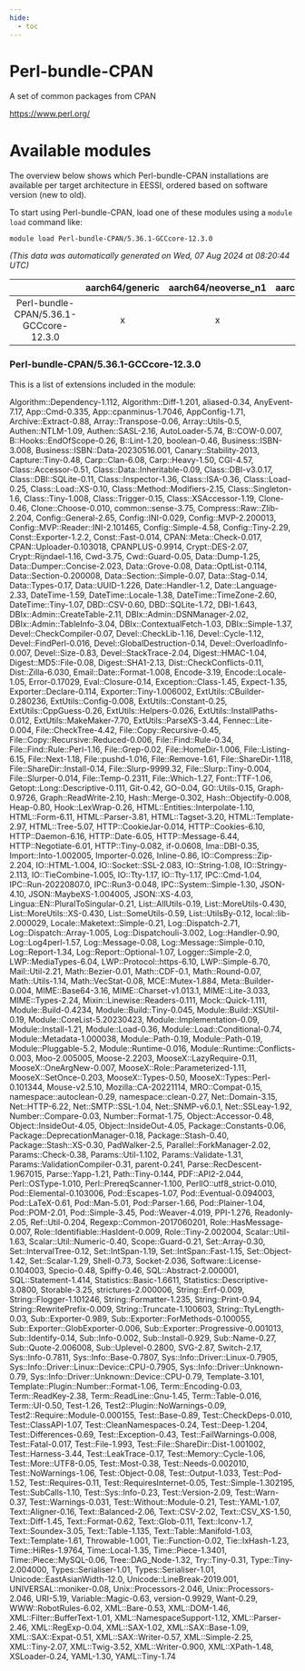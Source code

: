```yaml
---
hide:
  - toc
---
```


Perl-bundle-CPAN
================


A set of common packages from CPAN

https://www.perl.org/
# Available modules


The overview below shows which Perl-bundle-CPAN installations are available per target architecture in EESSI, ordered based on software version (new to old).

To start using Perl-bundle-CPAN, load one of these modules using a `module load` command like:

```shell
module load Perl-bundle-CPAN/5.36.1-GCCcore-12.3.0
```

*(This data was automatically generated on Wed, 07 Aug 2024 at 08:20:44 UTC)*  

| |aarch64/generic|aarch64/neoverse_n1|aarch64/neoverse_v1|x86_64/generic|x86_64/amd/zen2|x86_64/amd/zen3|x86_64/amd/zen4|x86_64/intel/haswell|x86_64/intel/skylake_avx512|
| :---: | :---: | :---: | :---: | :---: | :---: | :---: | :---: | :---: | :---: |
|Perl-bundle-CPAN/5.36.1-GCCcore-12.3.0|x|x|x|x|x|x|-|x|x|


### Perl-bundle-CPAN/5.36.1-GCCcore-12.3.0

This is a list of extensions included in the module:

Algorithm::Dependency-1.112, Algorithm::Diff-1.201, aliased-0.34, AnyEvent-7.17, App::Cmd-0.335, App::cpanminus-1.7046, AppConfig-1.71, Archive::Extract-0.88, Array::Transpose-0.06, Array::Utils-0.5, Authen::NTLM-1.09, Authen::SASL-2.16, AutoLoader-5.74, B::COW-0.007, B::Hooks::EndOfScope-0.26, B::Lint-1.20, boolean-0.46, Business::ISBN-3.008, Business::ISBN::Data-20230516.001, Canary::Stability-2013, Capture::Tiny-0.48, Carp::Clan-6.08, Carp::Heavy-1.50, CGI-4.57, Class::Accessor-0.51, Class::Data::Inheritable-0.09, Class::DBI-v3.0.17, Class::DBI::SQLite-0.11, Class::Inspector-1.36, Class::ISA-0.36, Class::Load-0.25, Class::Load::XS-0.10, Class::Method::Modifiers-2.15, Class::Singleton-1.6, Class::Tiny-1.008, Class::Trigger-0.15, Class::XSAccessor-1.19, Clone-0.46, Clone::Choose-0.010, common::sense-3.75, Compress::Raw::Zlib-2.204, Config::General-2.65, Config::INI-0.029, Config::MVP-2.200013, Config::MVP::Reader::INI-2.101465, Config::Simple-4.58, Config::Tiny-2.29, Const::Exporter-1.2.2, Const::Fast-0.014, CPAN::Meta::Check-0.017, CPAN::Uploader-0.103018, CPANPLUS-0.9914, Crypt::DES-2.07, Crypt::Rijndael-1.16, Cwd-3.75, Cwd::Guard-0.05, Data::Dump-1.25, Data::Dumper::Concise-2.023, Data::Grove-0.08, Data::OptList-0.114, Data::Section-0.200008, Data::Section::Simple-0.07, Data::Stag-0.14, Data::Types-0.17, Data::UUID-1.226, Date::Handler-1.2, Date::Language-2.33, DateTime-1.59, DateTime::Locale-1.38, DateTime::TimeZone-2.60, DateTime::Tiny-1.07, DBD::CSV-0.60, DBD::SQLite-1.72, DBI-1.643, DBIx::Admin::CreateTable-2.11, DBIx::Admin::DSNManager-2.02, DBIx::Admin::TableInfo-3.04, DBIx::ContextualFetch-1.03, DBIx::Simple-1.37, Devel::CheckCompiler-0.07, Devel::CheckLib-1.16, Devel::Cycle-1.12, Devel::FindPerl-0.016, Devel::GlobalDestruction-0.14, Devel::OverloadInfo-0.007, Devel::Size-0.83, Devel::StackTrace-2.04, Digest::HMAC-1.04, Digest::MD5::File-0.08, Digest::SHA1-2.13, Dist::CheckConflicts-0.11, Dist::Zilla-6.030, Email::Date::Format-1.008, Encode-3.19, Encode::Locale-1.05, Error-0.17029, Eval::Closure-0.14, Exception::Class-1.45, Expect-1.35, Exporter::Declare-0.114, Exporter::Tiny-1.006002, ExtUtils::CBuilder-0.280236, ExtUtils::Config-0.008, ExtUtils::Constant-0.25, ExtUtils::CppGuess-0.26, ExtUtils::Helpers-0.026, ExtUtils::InstallPaths-0.012, ExtUtils::MakeMaker-7.70, ExtUtils::ParseXS-3.44, Fennec::Lite-0.004, File::CheckTree-4.42, File::Copy::Recursive-0.45, File::Copy::Recursive::Reduced-0.006, File::Find::Rule-0.34, File::Find::Rule::Perl-1.16, File::Grep-0.02, File::HomeDir-1.006, File::Listing-6.15, File::Next-1.18, File::pushd-1.016, File::Remove-1.61, File::ShareDir-1.118, File::ShareDir::Install-0.14, File::Slurp-9999.32, File::Slurp::Tiny-0.004, File::Slurper-0.014, File::Temp-0.2311, File::Which-1.27, Font::TTF-1.06, Getopt::Long::Descriptive-0.111, Git-0.42, GO-0.04, GO::Utils-0.15, Graph-0.9726, Graph::ReadWrite-2.10, Hash::Merge-0.302, Hash::Objectify-0.008, Heap-0.80, Hook::LexWrap-0.26, HTML::Entities::Interpolate-1.10, HTML::Form-6.11, HTML::Parser-3.81, HTML::Tagset-3.20, HTML::Template-2.97, HTML::Tree-5.07, HTTP::CookieJar-0.014, HTTP::Cookies-6.10, HTTP::Daemon-6.16, HTTP::Date-6.05, HTTP::Message-6.44, HTTP::Negotiate-6.01, HTTP::Tiny-0.082, if-0.0608, Ima::DBI-0.35, Import::Into-1.002005, Importer-0.026, Inline-0.86, IO::Compress::Zip-2.204, IO::HTML-1.004, IO::Socket::SSL-2.083, IO::String-1.08, IO::Stringy-2.113, IO::TieCombine-1.005, IO::Tty-1.17, IO::Tty-1.17, IPC::Cmd-1.04, IPC::Run-20220807.0, IPC::Run3-0.048, IPC::System::Simple-1.30, JSON-4.10, JSON::MaybeXS-1.004005, JSON::XS-4.03, Lingua::EN::PluralToSingular-0.21, List::AllUtils-0.19, List::MoreUtils-0.430, List::MoreUtils::XS-0.430, List::SomeUtils-0.59, List::UtilsBy-0.12, local::lib-2.000029, Locale::Maketext::Simple-0.21, Log::Dispatch-2.71, Log::Dispatch::Array-1.005, Log::Dispatchouli-3.002, Log::Handler-0.90, Log::Log4perl-1.57, Log::Message-0.08, Log::Message::Simple-0.10, Log::Report-1.34, Log::Report::Optional-1.07, Logger::Simple-2.0, LWP::MediaTypes-6.04, LWP::Protocol::https-6.10, LWP::Simple-6.70, Mail::Util-2.21, Math::Bezier-0.01, Math::CDF-0.1, Math::Round-0.07, Math::Utils-1.14, Math::VecStat-0.08, MCE::Mutex-1.884, Meta::Builder-0.004, MIME::Base64-3.16, MIME::Charset-v1.013.1, MIME::Lite-3.033, MIME::Types-2.24, Mixin::Linewise::Readers-0.111, Mock::Quick-1.111, Module::Build-0.4234, Module::Build::Tiny-0.045, Module::Build::XSUtil-0.19, Module::CoreList-5.20230423, Module::Implementation-0.09, Module::Install-1.21, Module::Load-0.36, Module::Load::Conditional-0.74, Module::Metadata-1.000038, Module::Path-0.19, Module::Path-0.19, Module::Pluggable-5.2, Module::Runtime-0.016, Module::Runtime::Conflicts-0.003, Moo-2.005005, Moose-2.2203, MooseX::LazyRequire-0.11, MooseX::OneArgNew-0.007, MooseX::Role::Parameterized-1.11, MooseX::SetOnce-0.203, MooseX::Types-0.50, MooseX::Types::Perl-0.101344, Mouse-v2.5.10, Mozilla::CA-20221114, MRO::Compat-0.15, namespace::autoclean-0.29, namespace::clean-0.27, Net::Domain-3.15, Net::HTTP-6.22, Net::SMTP::SSL-1.04, Net::SNMP-v6.0.1, Net::SSLeay-1.92, Number::Compare-0.03, Number::Format-1.75, Object::Accessor-0.48, Object::InsideOut-4.05, Object::InsideOut-4.05, Package::Constants-0.06, Package::DeprecationManager-0.18, Package::Stash-0.40, Package::Stash::XS-0.30, PadWalker-2.5, Parallel::ForkManager-2.02, Params::Check-0.38, Params::Util-1.102, Params::Validate-1.31, Params::ValidationCompiler-0.31, parent-0.241, Parse::RecDescent-1.967015, Parse::Yapp-1.21, Path::Tiny-0.144, PDF::API2-2.044, Perl::OSType-1.010, Perl::PrereqScanner-1.100, PerlIO::utf8_strict-0.010, Pod::Elemental-0.103006, Pod::Escapes-1.07, Pod::Eventual-0.094003, Pod::LaTeX-0.61, Pod::Man-5.01, Pod::Parser-1.66, Pod::Plainer-1.04, Pod::POM-2.01, Pod::Simple-3.45, Pod::Weaver-4.019, PPI-1.276, Readonly-2.05, Ref::Util-0.204, Regexp::Common-2017060201, Role::HasMessage-0.007, Role::Identifiable::HasIdent-0.009, Role::Tiny-2.002004, Scalar::Util-1.63, Scalar::Util::Numeric-0.40, Scope::Guard-0.21, Set::Array-0.30, Set::IntervalTree-0.12, Set::IntSpan-1.19, Set::IntSpan::Fast-1.15, Set::Object-1.42, Set::Scalar-1.29, Shell-0.73, Socket-2.036, Software::License-0.104003, Specio-0.48, Spiffy-0.46, SQL::Abstract-2.000001, SQL::Statement-1.414, Statistics::Basic-1.6611, Statistics::Descriptive-3.0800, Storable-3.25, strictures-2.000006, String::Errf-0.009, String::Flogger-1.101246, String::Formatter-1.235, String::Print-0.94, String::RewritePrefix-0.009, String::Truncate-1.100603, String::TtyLength-0.03, Sub::Exporter-0.989, Sub::Exporter::ForMethods-0.100055, Sub::Exporter::GlobExporter-0.006, Sub::Exporter::Progressive-0.001013, Sub::Identify-0.14, Sub::Info-0.002, Sub::Install-0.929, Sub::Name-0.27, Sub::Quote-2.006008, Sub::Uplevel-0.2800, SVG-2.87, Switch-2.17, Sys::Info-0.7811, Sys::Info::Base-0.7807, Sys::Info::Driver::Linux-0.7905, Sys::Info::Driver::Linux::Device::CPU-0.7905, Sys::Info::Driver::Unknown-0.79, Sys::Info::Driver::Unknown::Device::CPU-0.79, Template-3.101, Template::Plugin::Number::Format-1.06, Term::Encoding-0.03, Term::ReadKey-2.38, Term::ReadLine::Gnu-1.45, Term::Table-0.016, Term::UI-0.50, Test-1.26, Test2::Plugin::NoWarnings-0.09, Test2::Require::Module-0.000155, Test::Base-0.89, Test::CheckDeps-0.010, Test::ClassAPI-1.07, Test::CleanNamespaces-0.24, Test::Deep-1.204, Test::Differences-0.69, Test::Exception-0.43, Test::FailWarnings-0.008, Test::Fatal-0.017, Test::File-1.993, Test::File::ShareDir::Dist-1.001002, Test::Harness-3.44, Test::LeakTrace-0.17, Test::Memory::Cycle-1.06, Test::More::UTF8-0.05, Test::Most-0.38, Test::Needs-0.002010, Test::NoWarnings-1.06, Test::Object-0.08, Test::Output-1.033, Test::Pod-1.52, Test::Requires-0.11, Test::RequiresInternet-0.05, Test::Simple-1.302195, Test::SubCalls-1.10, Test::Sys::Info-0.23, Test::Version-2.09, Test::Warn-0.37, Test::Warnings-0.031, Test::Without::Module-0.21, Test::YAML-1.07, Text::Aligner-0.16, Text::Balanced-2.06, Text::CSV-2.02, Text::CSV_XS-1.50, Text::Diff-1.45, Text::Format-0.62, Text::Glob-0.11, Text::Iconv-1.7, Text::Soundex-3.05, Text::Table-1.135, Text::Table::Manifold-1.03, Text::Template-1.61, Throwable-1.001, Tie::Function-0.02, Tie::IxHash-1.23, Time::HiRes-1.9764, Time::Local-1.35, Time::Piece-1.3401, Time::Piece::MySQL-0.06, Tree::DAG_Node-1.32, Try::Tiny-0.31, Type::Tiny-2.004000, Types::Serialiser-1.01, Types::Serialiser-1.01, Unicode::EastAsianWidth-12.0, Unicode::LineBreak-2019.001, UNIVERSAL::moniker-0.08, Unix::Processors-2.046, Unix::Processors-2.046, URI-5.19, Variable::Magic-0.63, version-0.9929, Want-0.29, WWW::RobotRules-6.02, XML::Bare-0.53, XML::DOM-1.46, XML::Filter::BufferText-1.01, XML::NamespaceSupport-1.12, XML::Parser-2.46, XML::RegExp-0.04, XML::SAX-1.02, XML::SAX::Base-1.09, XML::SAX::Expat-0.51, XML::SAX::Writer-0.57, XML::Simple-2.25, XML::Tiny-2.07, XML::Twig-3.52, XML::Writer-0.900, XML::XPath-1.48, XSLoader-0.24, YAML-1.30, YAML::Tiny-1.74